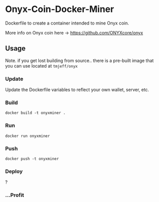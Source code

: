 # Onyx-Coin-Docker-Miner
Dockerfile to create a container intended to mine Onyx coin.

More info on Onyx coin here -> https://github.com/ONYXcore/onyx


## Usage

Note. if you get lost building from source.. there is a pre-built image that you can use located at `tmjeff/onyx`

### Update

Update the Dockerfile variables to reflect your own wallet, server, etc. 

### Build
```
docker build -t onyxminer . 
```

### Run
```
docker run onyxminer 
```

### Push 
```
docker push -t onyxminer 
```

### Deploy
?

### ...Profit

